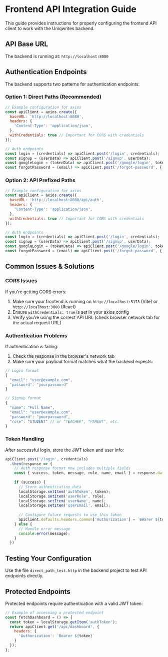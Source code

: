 # Frontend API Integration Guide

This guide provides instructions for properly configuring the frontend API client to work with the Uniqwrites backend.

## API Base URL

The backend is running at: `http://localhost:8080`

## Authentication Endpoints

The backend supports two patterns for authentication endpoints:

### Option 1: Direct Paths (Recommended)

```javascript
// Example configuration for axios
const apiClient = axios.create({
  baseURL: 'http://localhost:8080',
  headers: {
    'Content-Type': 'application/json',
  },
  withCredentials: true // Important for CORS with credentials
});

// Auth endpoints
const login = (credentials) => apiClient.post('/login', credentials);
const signup = (userData) => apiClient.post('/signup', userData);
const googleLogin = (tokenData) => apiClient.post('/google/login', tokenData);
const forgotPassword = (email) => apiClient.post('/forgot-password', { email });
```

### Option 2: API Prefixed Paths

```javascript
// Example configuration for axios
const apiClient = axios.create({
  baseURL: 'http://localhost:8080/api/auth',
  headers: {
    'Content-Type': 'application/json',
  },
  withCredentials: true // Important for CORS with credentials
});

// Auth endpoints
const login = (credentials) => apiClient.post('/login', credentials);
const signup = (userData) => apiClient.post('/signup', userData);
const googleLogin = (tokenData) => apiClient.post('/google/login', tokenData);
const forgotPassword = (email) => apiClient.post('/forgot-password', { email });
```

## Common Issues & Solutions

### CORS Issues

If you're getting CORS errors:

1. Make sure your frontend is running on `http://localhost:5173` (Vite) or `http://localhost:3000` (React)
2. Ensure `withCredentials: true` is set in your axios config
3. Verify you're using the correct API URL (check browser network tab for the actual request URL)

### Authentication Problems

If authentication is failing:

1. Check the response in the browser's network tab
2. Make sure your payload format matches what the backend expects:

```javascript
// Login format
{
  "email": "user@example.com",
  "password": "yourpassword" 
}

// Signup format
{
  "name": "Full Name",
  "email": "user@example.com",
  "password": "yourpassword",
  "role": "STUDENT" // or "TEACHER", "PARENT", etc.
}
```

### Token Handling

After successful login, store the JWT token and user info:

```javascript
apiClient.post('/login', credentials)
  .then(response => {
    // Auth response format now includes multiple fields
    const { success, token, message, role, name, email } = response.data;
    
    if (success) {
      // Store authentication data
      localStorage.setItem('authToken', token);
      localStorage.setItem('userRole', role);
      localStorage.setItem('userName', name);
      localStorage.setItem('userEmail', email);
      
      // Configure future requests to use this token
      apiClient.defaults.headers.common['Authorization'] = `Bearer ${token}`;
    } else {
      // Handle error message
      console.error(message);
    }
  })
```

## Testing Your Configuration

Use the file `direct_path_test.http` in the backend project to test API endpoints directly.

## Protected Endpoints

Protected endpoints require authentication with a valid JWT token:

```javascript
// Example of accessing a protected endpoint
const fetchDashboard = () => {
  const token = localStorage.getItem('authToken');
  return apiClient.get('/api/dashboard', {
    headers: {
      'Authorization': `Bearer ${token}`
    }
  });
};
```
